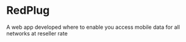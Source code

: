 # RedPlug
A web app developed where to enable you access mobile data for all networks at reseller rate
